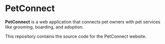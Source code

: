 # PetConnect
**PetConnect** is a web application that connects pet owners with pet services like grooming, boarding, and adoption.  

This repository contains the source code for the PetConnect website. 